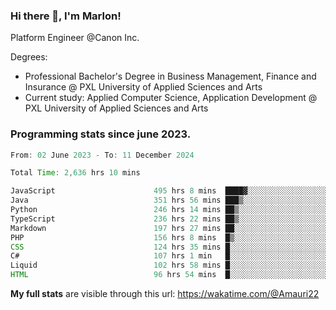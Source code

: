 
### Hi there 👋, I'm Marlon!

Platform Engineer @Canon Inc.

Degrees: 
- Professional Bachelor's Degree in Business Management, Finance and Insurance @ PXL University of Applied Sciences and Arts
- Current study: Applied Computer Science, Application Development @ PXL University of Applied Sciences and Arts

### Programming stats since june 2023.
<!--START_SECTION:waka-->

```java
From: 02 June 2023 - To: 11 December 2024

Total Time: 2,636 hrs 10 mins

JavaScript                      495 hrs 8 mins  ████▓░░░░░░░░░░░░░░░░░░░░   18.44 %
Java                            351 hrs 56 mins ███▒░░░░░░░░░░░░░░░░░░░░░   13.11 %
Python                          246 hrs 14 mins ██▒░░░░░░░░░░░░░░░░░░░░░░   09.17 %
TypeScript                      236 hrs 22 mins ██▒░░░░░░░░░░░░░░░░░░░░░░   08.80 %
Markdown                        197 hrs 27 mins ██░░░░░░░░░░░░░░░░░░░░░░░   07.36 %
PHP                             156 hrs 8 mins  █▒░░░░░░░░░░░░░░░░░░░░░░░   05.82 %
CSS                             124 hrs 35 mins █░░░░░░░░░░░░░░░░░░░░░░░░   04.64 %
C#                              107 hrs 1 min   █░░░░░░░░░░░░░░░░░░░░░░░░   03.99 %
Liquid                          102 hrs 58 mins █░░░░░░░░░░░░░░░░░░░░░░░░   03.84 %
HTML                            96 hrs 54 mins  █░░░░░░░░░░░░░░░░░░░░░░░░   03.61 %
```

<!--END_SECTION:waka-->
**My full stats** are visible through this url: https://wakatime.com/@Amauri22
